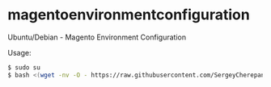 magentoenvironmentconfiguration
===============================

Ubuntu/Debian - Magento Environment Configuration

Usage:

```bash
$ sudo su
$ bash <(wget -nv -O - https://raw.githubusercontent.com/SergeyCherepanov/magentoenvironmentconfiguration/master/install.sh)
```
